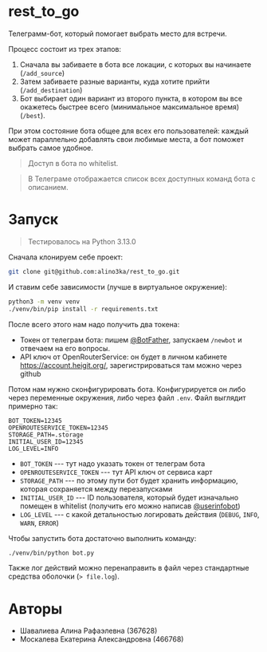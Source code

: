 # rest_to_go

Телеграмм-бот, который помогает выбрать место для встречи.

Процесс состоит из трех этапов:
1. Сначала вы забиваете в бота все локации, с которых вы начинаете (`/add_source`)
2. Затем забиваете разные варианты, куда хотите прийти (`/add_destination`)
3. Бот выбирает один вариант из второго пункта, в котором вы все окажетесь
  быстрее всего (минимальное максимальное время) (`/best`).

При этом состояние бота общее для всех его пользователей: каждый может
параллельно добавлять свои любимые места, а бот поможет выбрать самое удобное.

> Доступ в бота по whitelist.

> В Телеграме отображается список всех доступных команд бота с описанием.

# Запуск

> Тестировалось на Python 3.13.0

Сначала клонируем себе проект:

```bash
git clone git@github.com:alino3ka/rest_to_go.git
```

И ставим себе зависимости (лучше в виртуальное окружение):

```bash
python3 -m venv venv
./venv/bin/pip install -r requirements.txt
```

После всего этого нам надо получить два токена:
- Токен от телеграм бота: пишем [@BotFather](https://t.me/BotFather),
  запускаем `/newbot` и отвечаем на его вопросы.
- API ключ от OpenRouterService: он будет в личном кабинете https://account.heigit.org/,
  зарегистрироваться там можно через github

Потом нам нужно сконфигурировать бота. Конфигурируется он либо через переменные
окружения, либо через файл `.env`. Файл выглядит примерно так:

```
BOT_TOKEN=12345
OPENROUTESERVICE_TOKEN=12345
STORAGE_PATH=.storage
INITIAL_USER_ID=12345
LOG_LEVEL=INFO
```

- `BOT_TOKEN` --- тут надо указать токен от телеграм бота
- `OPENROUTESERVICE_TOKEN` --- тут API ключ от сервиса карт
- `STORAGE_PATH` --- по этому пути бот будет хранить информацию,
  которая сохраняется между перезапусками
- `INITIAL_USER_ID` --- ID пользователя, который будет изначально
  помещен в whitelist (получить его можно написав [@userinfobot](https://t.me/userinfobot))
- `LOG_LEVEL` --- с какой детальностью логировать действия (`DEBUG`, `INFO`, `WARN`, `ERROR`)

Чтобы запустить бота достаточно выполнить команду:

```bash
./venv/bin/python bot.py
```

Также лог действий можно перенаправить в файл через стандартные средства
оболочки (`> file.log`).

# Авторы

- Шавалиева Алина Рафаэлевна (367628)
- Москалева Екатерина Александровна (466768)
